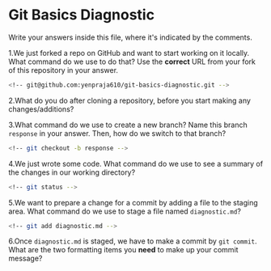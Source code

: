 # Git Basics Diagnostic

Write your answers inside this file, where it's indicated by the comments.

1.We just forked a repo on GitHub and want to start working on it locally.
What command do we use to do that? Use the **correct** URL from your fork of
this repository in your answer.

```sh
<!-- git@github.com:yenpraja610/git-basics-diagnostic.git -->
```

2.What do you do after cloning a repository, before you start making any
changes/additions?

<!-- move to the folder
git branch
git checkout
atom <file>
-->

3.What command do we use to create a new branch? Name this branch `response`
    in your answer. Then, how do we switch to that branch?

```sh
<!-- git checkout -b response -->
```

4.We just wrote some code. What command do we use to see a summary of the
    changes in our working directory?

```sh
<!-- git status -->
```

5.We want to prepare a change for a commit by adding a file to the staging
    area. What command do we use to stage a file named `diagnostic.md`?

```sh
<!-- git add diagnostic.md -->
```

6.Once `diagnostic.md` is staged, we have to make a commit by `git commit`.
What are the two formatting items you **need** to make up your commit message?

<!-- git commit
atom opens up and I enter a detailed subject line and a detailed message
then I close atom for the terminal to add the commit


NEVER use git commit -m "an example commit message"
ALWAYS use git status before any other command -->

